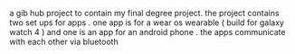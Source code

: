 a gib hub project to contain my final degree project.
the project contains two set ups for apps .
one app is for a wear os wearable ( build for galaxy watch 4 )
and one is an app for an android phone .
the apps communicate with each other via bluetooth
